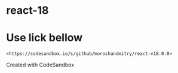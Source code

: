 # react-18

# Use lick bellow
```
<https://codesandbox.io/s/github/moroshandmitry/react-v18.0.0>
```
Created with CodeSandbox
